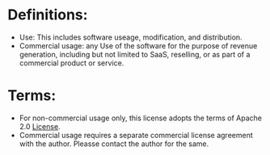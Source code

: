 # Definitions:
- Use: This includes software useage, modification, and distribution.
- Commercial usage: any Use of the software for the purpose of revenue generation, including but not limited to SaaS, reselling, or as part of a commercial product or service.

# Terms:
- For non-commercial usage only, this license adopts the terms of Apache 2.0 [License](https://github.com/licenses/license-templates/blob/master/templates/apache.txt).
- Commercial usage requires a separate commercial license agreement with the author. Pleasse contact the author for the same.
